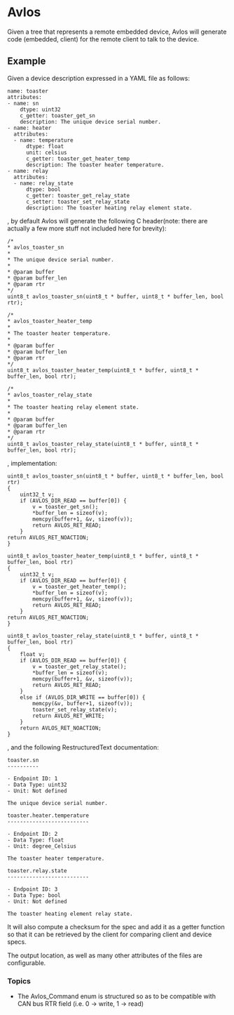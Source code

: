 # Avlos

Given a tree that represents a remote embedded device, Avlos will generate code (embedded, client) for the remote client to talk to the device. 

## Example

Given a device description expressed in a YAML file as follows:

    name: toaster
    attributes:
    - name: sn
        dtype: uint32
        c_getter: toaster_get_sn
        description: The unique device serial number.
    - name: heater
      attributes:
      - name: temperature
          dtype: float
          unit: celsius
          c_getter: toaster_get_heater_temp
          description: The toaster heater temperature.
    - name: relay
      attributes:
      - name: relay_state
          dtype: bool
          c_getter: toaster_get_relay_state
          c_setter: toaster_set_relay_state
          description: The toaster heating relay element state.


, by default Avlos will generate the following C header(note: there are actually a few more stuff not included here for brevity):

    /*
    * avlos_toaster_sn
    *
    * The unique device serial number.
    *
    * @param buffer
    * @param buffer_len
    * @param rtr
    */
    uint8_t avlos_toaster_sn(uint8_t * buffer, uint8_t * buffer_len, bool rtr);

    /*
    * avlos_toaster_heater_temp
    *
    * The toaster heater temperature.
    *
    * @param buffer
    * @param buffer_len
    * @param rtr
    */
    uint8_t avlos_toaster_heater_temp(uint8_t * buffer, uint8_t * buffer_len, bool rtr);

    /*
    * avlos_toaster_relay_state
    *
    * The toaster heating relay element state.
    *
    * @param buffer
    * @param buffer_len
    * @param rtr
    */
    uint8_t avlos_toaster_relay_state(uint8_t * buffer, uint8_t * buffer_len, bool rtr);


, implementation:

    uint8_t avlos_toaster_sn(uint8_t * buffer, uint8_t * buffer_len, bool rtr)
    {
        uint32_t v;
        if (AVLOS_DIR_READ == buffer[0]) {
            v = toaster_get_sn();
            *buffer_len = sizeof(v);
            memcpy(buffer+1, &v, sizeof(v));
            return AVLOS_RET_READ;
        }
    return AVLOS_RET_NOACTION;
    }

    uint8_t avlos_toaster_heater_temp(uint8_t * buffer, uint8_t * buffer_len, bool rtr)
    {
        uint32_t v;
        if (AVLOS_DIR_READ == buffer[0]) {
            v = toaster_get_heater_temp();
            *buffer_len = sizeof(v);
            memcpy(buffer+1, &v, sizeof(v));
            return AVLOS_RET_READ;
        }
    return AVLOS_RET_NOACTION;
    }

    uint8_t avlos_toaster_relay_state(uint8_t * buffer, uint8_t * buffer_len, bool rtr)
    {
        float v;
        if (AVLOS_DIR_READ == buffer[0]) {
            v = toaster_get_relay_state();
            *buffer_len = sizeof(v);
            memcpy(buffer+1, &v, sizeof(v));
            return AVLOS_RET_READ;
        }
        else if (AVLOS_DIR_WRITE == buffer[0]) {
            memcpy(&v, buffer+1, sizeof(v));
            toaster_set_relay_state(v);
            return AVLOS_RET_WRITE;
        }
        return AVLOS_RET_NOACTION;
    }


, and the following RestructuredText documentation:

    toaster.sn
    ----------

    - Endpoint ID: 1
    - Data Type: uint32
    - Unit: Not defined

    The unique device serial number.

    toaster.heater.temperature
    --------------------------

    - Endpoint ID: 2
    - Data Type: float
    - Unit: degree_Celsius

    The toaster heater temperature.

    toaster.relay.state
    --------------------------

    - Endpoint ID: 3
    - Data Type: bool
    - Unit: Not defined

    The toaster heating element relay state.


It will also compute a checksum for the spec and add it as a getter function so that it can be retrieved by the client for comparing client and device specs. 

The output location, as well as many other attributes of the files are configurable.

### Topics

- The Avlos_Command enum is structured so as to be compatible with CAN bus RTR field (i.e. 0 -> write, 1 -> read)